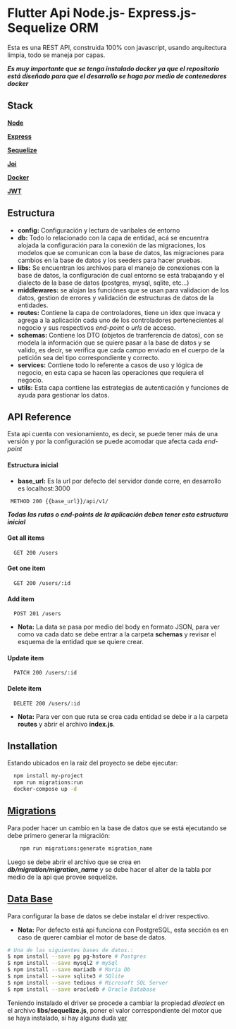 
# Flutter Api Node.js- Express.js- Sequelize ORM

Esta es una REST API, construida 100% con javascript, usando arquitectura limpia, todo se maneja por capas.

**_Es muy importante que se tenga instalado docker ya que el repositorio está diseñado para que el desarrollo se haga por medio de contenedores docker_**

## Stack

[**Node**](https://nodejs.org/)

[**Express**](https://expressjs.com/)

[**Sequelize**](https://sequelize.org/)

[**Joi**](https://joi.dev/)

[**Docker**](https://www.docker.com/)

[**JWT**](https://jwt.io/)
## Estructura

- **config:** Configuración y lectura de varibales de entorno
- **db:** Todo lo relacionado con la capa de entidad, acá se encuentra alojada la configuración para la conexión de las migraciones, los modelos que se comunican con la base de datos, las migraciones para cambios en la base de datos y los seeders para hacer pruebas.
- **libs:** Se encuentran los archivos para el manejo de conexiones con la base de datos, la configuración de cual entorno se está trabajando y el dialecto de la base de datos (postgres, mysql, sqlite, etc...)
- **middlewares:** se alojan las funciónes que se usan para validacion de los datos, gestion de errores y validación de estructuras de datos de la entidades.
- **routes:** Contiene la capa de controladores, tiene un idex que invaca y agrega a la aplicación cada uno de los controladores pertenecientes al negocio y sus respectivos _end-point_ o _urls_ de acceso.
- **schemas:** Contiene los DTO (objetos de tranferencia de datos), con se modela la información que se quiere pasar a la base de datos y se valido, es decir, se verifica que cada campo enviado en el cuerpo de la petición sea del tipo correspondiente y correcto.
- **services:** Contiene todo lo referente a casos de uso y lógica de negocio, en esta capa se hacen las operaciones que requiera el negocio.
- **utils:** Esta capa contiene las estrategias de autenticación y funciones de ayuda para gestionar los datos.

## API Reference

Esta api cuenta con vesionamiento, es decir, se puede tener más de una versión y por la configuración se puede acomodar que afecta cada _end-point_

#### Estructura inicial

- **base_url:** Es la url por defecto del servidor donde corre, en desarrollo es localhost:3000

```http
 METHOD 200 {{base_url}}/api/v1/
```
_**Todas las rutas o end-points de la aplicación deben tener esta estructura inicial**_

#### Get all items

```http
  GET 200 /users
```
#### Get one item
```http
  GET 200 /users/:id
```
#### Add item
```http
  POST 201 /users
```
- **Nota:** La data se pasa por medio del body en formato JSON, para ver como va cada dato se debe entrar a la carpeta **schemas** y revisar el esquema de la entidad que se quiere crear.

#### Update item
```http
  PATCH 200 /users/:id
```
#### Delete item
```http
  DELETE 200 /users/:id
```
- **Nota:** Para ver con que ruta se crea cada entidad se debe ir a la carpeta **routes** y abrir el archivo **index.js**.
## Installation

Estando ubicados en la raíz del proyecto se debe ejecutar:

```bash
  npm install my-project
  npm run migrations:run
  docker-compose up -d
```
## [Migrations](https://sequelize.org/docs/v6/other-topics/migrations/)

Para poder hacer un cambio en la base de datos que se está ejecutando se debe primero generar la migración:

```bash
    npm run migrations:generate migration_name
```

Luego se debe abrir el archivo que se crea en **_db/migration/migration_name_** y se debe hacer el alter de la tabla por medio de la api que provee sequelize.

## [Data Base](https://expressjs.com/en/guide/database-integration.html#postgresql)

Para configurar la base de datos se debe instalar el driver respectivo.

- **Nota:** Por defecto está api funciona con PostgreSQL, esta sección es en caso de querer cambiar el motor de base de datos.

```bash
# Una de las siguientes bases de datos.:
$ npm install --save pg pg-hstore # Postgres
$ npm install --save mysql2 # mySql
$ npm install --save mariadb # Maria Db
$ npm install --save sqlite3 # SQlite
$ npm install --save tedious # Microsoft SQL Server
$ npm install --save oracledb # Oracle Database
```

Teniendo instalado el driver se procede a cambiar la propiedad _diealect_ en el archivo **libs/sequelize.js**, poner el valor correspondiente del motor que se haya instalado, si hay alguna duda [ver](https://sequelize.org/docs/v6/other-topics/dialect-specific-things/)
